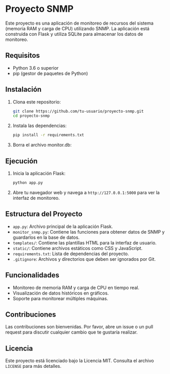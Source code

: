 # Proyecto SNMP

Este proyecto es una aplicación de monitoreo de recursos del sistema (memoria RAM y carga de CPU) utilizando SNMP. La aplicación está construida con Flask y utiliza SQLite para almacenar los datos de monitoreo.

## Requisitos

- Python 3.6 o superior
- pip (gestor de paquetes de Python)

## Instalación

1. Clona este repositorio:

    ```sh
    git clone https://github.com/tu-usuario/proyecto-snmp.git
    cd proyecto-snmp
    ```
2. Instala las dependencias:

    ```sh
    pip install -r requirements.txt
    ```

3. Borra el archivo monitor.db:

## Ejecución

1. Inicia la aplicación Flask:

    ```sh
    python app.py
    ```

2. Abre tu navegador web y navega a `http://127.0.0.1:5000` para ver la interfaz de monitoreo.

## Estructura del Proyecto

- `app.py`: Archivo principal de la aplicación Flask.
- `monitor_snmp.py`: Contiene las funciones para obtener datos de SNMP y guardarlos en la base de datos.
- `templates/`: Contiene las plantillas HTML para la interfaz de usuario.
- `static/`: Contiene archivos estáticos como CSS y JavaScript.
- `requirements.txt`: Lista de dependencias del proyecto.
- `.gitignore`: Archivos y directorios que deben ser ignorados por Git.

## Funcionalidades

- Monitoreo de memoria RAM y carga de CPU en tiempo real.
- Visualización de datos históricos en gráficos.
- Soporte para monitorear múltiples máquinas.

## Contribuciones

Las contribuciones son bienvenidas. Por favor, abre un issue o un pull request para discutir cualquier cambio que te gustaría realizar.

## Licencia

Este proyecto está licenciado bajo la Licencia MIT. Consulta el archivo `LICENSE` para más detalles.